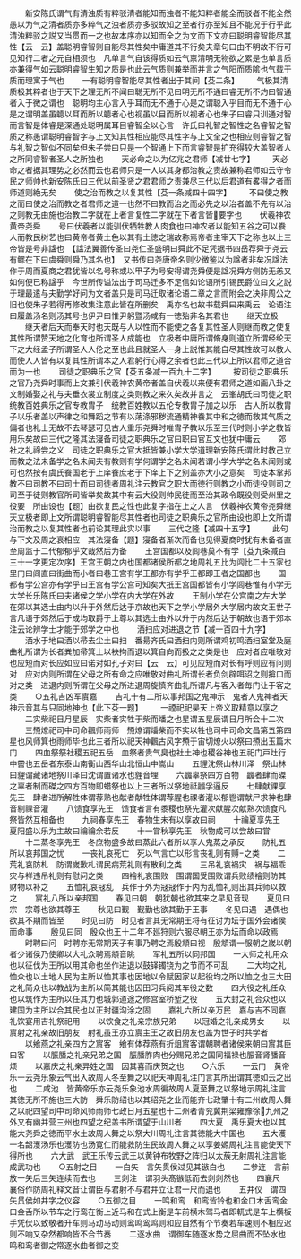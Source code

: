 <!-- { "loadSidebar": true } -->
　　新安陈氏谓气有清浊质有粹驳清者能知而浊者不能知粹者能全而驳者不能全然愚以为气之清者质亦多粹气之浊者质亦多驳故知之至者行亦至知且不能况于行乎此清浊粹驳之説又当贯而一之也故本序亦以知而全之为文而下文亦曰聪明睿智能尽其性【云　云】盖聪明睿智则自能尽其性矣中庸道其不行矣夫章句曰由不明故不行可见知行二者之元自相须也　凡单言气自该得质如云气禀清明无物欲之累是也单言质亦兼得气如云聪明睿智生知之质是也此云气质则兼举而并言之气阳而质隂也气载于质而理寓于气也
　　一有聪明睿智能尽其性者出于其间【芟二条】
　　气极其清质极其粹者也于天下之理无所不闻曰聪无所不见曰明无所不通曰睿无所不灼曰智通者入于微之谓也　聪明均主心言入乎耳而无不通于心是之谓聪入乎目而无不通于心是之谓明盖虽聼以耳而所以聼者心也视虽以目而所以视者心也朱子曰睿只训通对智而言智是体睿是深通处聪明属耳目睿智全以心言　许氏曰礼智之智性之名睿智之智质之称愚谓聪明睿智字与上文知其性相应能尽其性字与上文全之也相应则睿智之智与礼智之智似不同矣但朱子尝曰只是一个智通上下而言睿智是扩充得较大盖智者人之所同睿智者圣人之所独也
　　天必命之以为亿兆之君师【减廿七字】
　　天必命之者据其理势之必然而云也君师只是一人以其身都治教之责故兼称君师如云守令民之师帅也新安陈氏曰三代以前圣贤之君君师之责兼尽三代以后君道有畧得之者而师道则絶无矣
　　使之治而教之以复其性【芟一条减四十四字】
　　不曰使之教之而曰使之治而教之者君师之道一也然不曰教而治之而必先之以治者盖不先有以治之则教无由施也治教二字就在上者言复性二字就在下者言皆要字也
　　伏羲神农黄帝尧舜
　　号曰伏羲者以能驯伏牺牲教人肉食也曰神农者以能知五谷之可以飬人而教民树艺也曰黄帝者黄土色以其有土徳之瑞故称焉帝者主宰天下之称也以上三帝皆是号非諡也　【諡法翼善传圣曰尧仁圣盛明曰舜此不足凭据书四岳荐舜于尧云有鳏在下曰虞舜则舜乃其名也】　又书传曰尧唐帝名则少微鉴以为諡者非矣况諡法作于周而夏商之君犹皆以名号称或以甲子为号安得谓尧舜便是諡况舜方侧防无恙又如何便已称諡乎　今世所传谥法出于司马迁多不足信如论语所引锡民爵位曰文之説于理最逺与夫勤学好问为文者盖只是司马迁取诸论语二章之言而附会之决非周公之旧也使朱子若得再修改集注意此皆在所删矣　禹亦名也故书载舜曰来禹云　论语注曰履盖汤名则汤其号也伊尹曰惟尹躬暨汤咸有一徳殆非名其君也
　　继天立极
　　继天者后天而奉天时也天既与人以性而不能使之各复其性圣人则继而教之使复其性所谓赞天地之化育也所谓圣人成能也　立极者中庸所谓脩身则道立所谓经纶天下之大经孟子所谓圣人人伦之至也此且就圣人一身上説惟其能自尽其性故可以教人而使人人皆有以复其性所谓本之人君躬行心得之余者也此三代以上所以君师之道合而为一也
　　司徒之职典乐之官【芟五条减一百九十二字】
　　按司徒之职典乐之官乃尧舜时事而上文兼引伏羲神农黄帝者盖自伏羲以来便有君师之道如画八卦之文制婚娶之礼与夫垂衣裳立制度之类则教之来久矣故并言之　云峯胡氏曰司徒之职统教百姓典乐之官专教胄子　统教百姓教以五伦专教胄子加之以乐　古人所以教胄子以乐者盖以声律之和舞蹈之节有以荡涤邪秽流通精神飬其中和之徳而救其气质之偏者也礼士无故不去琴瑟可见古人重乐尧舜时唯胄子教以乐至三代时则小学之教皆用乐矣故曰三代之隆其法寖备司徒之职典乐之官曰职曰官互文也犹中庸云
　　郊社之礼禘尝之义　司徒之职典乐之官大抵皆兼小学大学道理新安陈氏谓此时教己立而教之法未备学之名未闻夫有教则有学何谓学之名未闻若谓小学大学之名未闻则或可也然按有虞氏飬国老于上庠飬庶老于下庠上下之别盖亦大小之意矣　司徒本掌邦教不曰司教不曰司士而曰司徒者周礼注云教官之职大而徳行则教之小而徒役则司之司至于徒则教官所司皆举矣故其中有云大役则帅民徒而至治其政令既役则受州里之役要　所由设也【题】由欲复民之性也此复字指在上之人言　伏羲神农黄帝尧舜继天立极者即上文所谓聪明睿智能尽其性者也司徒之职典乐之官所由设也即上文所谓治而教之以复其性者也前论其理此实以事
　　三代之隆【减四十五字】
　　此句与下文及周之衰相应　其法寖备【题】寖备者渐次而备也见得夏商时犹有未备者直至周监于二代郁郁乎文哉然后为备
　　王宫国都以及闾巷莫不有学【芟九条减百三十一字更定次序】王宫王朝之内也国都诸侯所都之地周礼五比为闾比二十五家也里门曰闾直曰街曲而小者曰巷王宫有学王都亦有学乎王都即王者之国都也
　　国都有学公宫亦有学乎曰王宫有学公宫可知矣大扺王宫国都皆有小学闾巷惟有小学无大学长乐陈氏曰夫诸侯之学小学在内大学在外故
　　王制小学在公宫南之左大学在郊以其选士由内以升于外然后达于京故也天下之学小学居外大学居内故文王世子言凡语于郊然后于成均取爵于上尊以其选士由外以升于内然后达于朝故也语于郊本注云论辨学士才能于郊学之中也
　　洒扫应对进退之节【减一百四十九字】
　　洒水于地曰洒以帚去尘土曰扫　番昜齐氏曰洒扫内则所谓鸡初鸣洒扫室堂及庭曲礼所谓为长者粪加帚箕上以袂拘而退以箕自向而扱之之类是也　应对者应唯敬对也应短而对长应如应曰诺对如孔子对曰【云　云】可见应短而对长有呼则应有问则对　应对内则所谓在父母之所有命之应唯敬对曲礼所谓长者负剑辟咡诏之则揜口而对之类　进退内则所谓在父母之所进退周旋慎齐曲礼所谓凡与客入者毎门让于客之类
　　○五礼吉凶军賔嘉
　　吉礼十有二所以事邦国之鬼神示　鬼者人鬼神者天神示音其与只同地神也【此下芟一题】
　　一禋祀祀昊天上帝义取精意以享之
　　二实柴祀日月星辰　实柴者实牲于柴而燔之也星谓五星辰谓日月所会十二次
　　三槱燎祀司中司命飌师雨师　槱燎谓燔柴而不实以牲也司中司命文昌第五第四星也风师箕也雨师毕也此三者所以祀天神飌古风字槱于宙切燎火以祭曰槱出玉篇木门
　　四血祭祭社稷五祀五岳　血祭者贵气臭也社土神也稷谷神也五祀门戸灶行中霤也五岳者东泰山南衡山西华山北恒山中嵩山
　　五貍沈祭山林川泽　祭山林曰貍谓藏诸地祭川泽曰沈谓置诸水也貍音埋
　　六疈辜祭四方百物　疈者肆而磔之辜者制而磔之四方百物即蜡祭也以上三者所以祭地祗疈孚逼反
　　七肆献祼享先王　肆者进所解牲体谓荐熟也献者献牲体谓荐腥也祼者灌以郁鬯谓献尸求神也肆音剔祼音灌
　　八馈食享先王　馈食者言有黍稷也祭先灌次献腥次献熟次馈食凡祭皆然互相备也
　　九祠春享先王　春物生未有以享故曰祠
　　十禴夏享先王　夏阳盛以乐为主故曰禴禴余若反
　　十一甞秋享先王　秋物成可以尝故曰甞
　　十二蒸冬享先王　冬庶物盛多故曰蒸此六者所以享人鬼蒸之承反
　　防礼五所以哀邦国之忧
　　一丧礼哀死亡　死以气言亡以形言丧礼则有赙之类
　　二荒礼哀防札　防谓嵗歉札谓民病荒礼则有散利之类
　　三吊礼哀祸灾　祸与福乖灾与祥违吊礼则有慰问之类
　　四禬礼哀围败　围谓国受围败谓兵败绩禬则防其财物以补之
　　五恤礼哀冦乱　兵作于外为冦冦作于内为乱恤礼则出其兵师以救之
　　賔礼八所以亲邦国
　　春见曰朝　朝犹朝也欲其来之早见音现
　　夏见曰宗　宗尊也欲其尊王
　　秋见曰觐　觐勤也欲其勤于王事
　　冬见曰遇　遇偶也欲其不期而皆至
　　时见曰防　时见者言其无常期王将有征讨为坛于国外会诸侯而命事
　　殷见曰同　殷众也王十二年不廵狩则六服尽朝王亦为坛而命以政焉
　　时聘曰问　时聘亦无常期天子有事乃聘之焉殷頫曰视　殷頫谓一服朝之嵗以朝者少诸侯乃使卿以大礼众聘焉頫音眺
　　军礼五所以同邦国
　　一大师之礼用众也以征伐为王所以用其命也坐作进退以鼓铎镯铙为之节而不可乱
　　二大均之礼恤众也以土地人民为主所以恤其事也因地以令赋因家以起役均之所以恤之也三大田之礼简众也以教战为主所以简其能也因田习兵阅其车役之数
　　四大役之礼任众也以筑作为主所以任其力也城郭道途之修宫室桥堑之役
　　五大封之礼合众也以建国为主所以合其民也以正封疆沟涂之固
　　嘉礼六所以亲万民　嘉与吉不同嘉礼饮宴用吉礼祭祀用
　　以饮食之礼亲宗族兄弟
　　以冠婚之礼亲成男女
　　以賔射之礼亲故旧朋友　射礼虽王亦立賔主王之故旧朋友也盖为世子时共学者
　　以飨燕之礼亲四方之賔客　飨有体荐燕有折爼賔客谓朝聘者诸侯来朝曰賔其臣曰客
　　以脤膰之礼亲兄弟之国　脤膰胙肉也分赐兄弟之国同福禄也脤音肾膰音烦
　　以嘉庆之礼亲异姓之国　因其喜而庆贺之也
　　○六乐
　　一云门　黄帝乐一云尧乐象云气出入故周人冬至舞之以祀天神周礼注门言其所出谓其徳如云之出也
　　二咸池　皆黄帝乐亦云尧乐象池水周徧故周人夏至舞之以祭地示周礼注言其徳无所不施也三大防　舜乐防绍也以其绍尧之业而能齐七政肇十有二州故周人舞之以祀四望司中司命风师雨师七政日月五星也十二州者青兖冀荆梁雍豫徐九州之外又有幽并营三州也四望之纪盖书所谓望于山川者
　　四大夏　禹乐夏大也以其能大尧舜之徳而平水土故周人舞之以祭大川周礼注言其徳能大中国也
　　五大濩　一名韶濩汤乐也濩防也汤寛仁而能救防生民故周人舞之以享姜嫄周礼注言能使天下得所也
　　六大武　武王乐传云武王以黄钟布牧野之阵归以太蔟无射周礼注言能成武功也
　　○五射之目
　　一白矢　言矢贯侯过见其镞白也
　　二参连　言前放一矢后三矢连续而去也
　　三剡注　谓羽头髙镞低而去剡剡然也
　　四襄尺　襄俗作防周礼释文音让谓臣与君射不与君并立让君一尺而退也
　　五井仪　谓四矢贯侯如井字之仪容
　　○五御之目
　　一鸣和鸾　和鸾皆铃也和金口木舌鸾金口金舌所以节车之行鸾在衡上近马和在式上衡是车前横木驾马者即軏式是车上横板手凭伏以致敬者升车则马动马动则鸾鸣鸾鸣则和应自然有个节奏若车速则不相应迟则不响又杂然都响皆不合节奏
　　二逐水曲　谓御车随逐水势之屈曲而不坠水也鸣和鸾者御之常逐水曲者御之变
